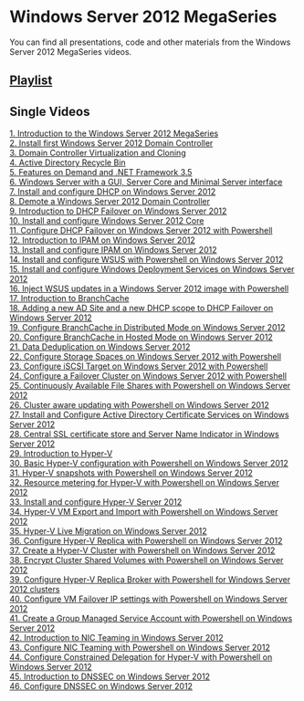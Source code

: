 # Windows Server 2012 MegaSeries
You can find all presentations, code and other materials from the Windows Server 2012 MegaSeries videos.

## [Playlist](https://www.youtube.com/playlist?list=PLBYrLLXZvp0zLhPNx8CXLSrstq72JGeG9)

## Single Videos
[1. Introduction to the Windows Server 2012 MegaSeries](https://youtu.be/JbIZKTE3RLo) <br />
[2. Install first Windows Server 2012 Domain Controller](https://youtu.be/G-8KDe4tVe0)<br/>
[3. Domain Controller Virtualization and Cloning](https://youtu.be/IfHOMDB1eck)<br/>
[4. Active Directory Recycle Bin](https://youtu.be/tLAMYiBWVsc)<br/>
[5. Features on Demand and .NET Framework 3.5](https://youtu.be/jbcf6_JTEBU)<br/>
[6. Windows Server with a GUI, Server Core and Minimal Server interface](https://youtu.be/cgcul8nup0s)<br/>
[7. Install and configure DHCP on Windows Server 2012](https://youtu.be/XMgoi1-56xs)<br/>
[8. Demote a Windows Server 2012 Domain Controller](https://youtu.be/8pmCDC0Ppmw)<br/>
[9. Introduction to DHCP Failover on Windows Server 2012](https://youtu.be/7nW6TVh_y9g)<br/>
[10. Install and configure Windows Server 2012 Core](https://youtu.be/Xc1qiAbwhz4)<br/>
[11. Configure DHCP Failover on Windows Server 2012 with Powershell](https://youtu.be/XAjxQ7hmvtA)<br/>
[12. Introduction to IPAM on Windows Server 2012](https://youtu.be/jAwN0EW2oec)<br/>
[13. Install and configure IPAM on Windows Server 2012](https://youtu.be/wlGzhjwyGO0)<br/>
[14. Install and configure WSUS with Powershell on Windows Server 2012](https://youtu.be/kkS2miGH_jA)<br/>
[15. Install and configure Windows Deployment Services on Windows Server 2012](https://youtu.be/mnSyN268otI)<br/>
[16. Inject WSUS updates in a Windows Server 2012 image with Powershell](https://youtu.be/o5M6v9rWj5I)<br/>
[17. Introduction to BranchCache](https://youtu.be/D2Tl_SJQr4U)<br/>
[18. Adding a new AD Site and a new  DHCP scope to DHCP Failover on Windows Server 2012](https://youtu.be/1122Wdah8PY)<br/>
[19. Configure BranchCache in Distributed Mode on Windows Server 2012](https://youtu.be/nE-ZlI504AI)<br/>
[20. Configure BranchCache in Hosted Mode on Windows Server 2012](https://youtu.be/1uaOwleJiHs)<br/>
[21. Data Deduplication on Windows Server 2012](https://youtu.be/bC75MxyArUY)<br/>
[22. Configure Storage Spaces on Windows Server 2012 with Powershell](https://youtu.be/fCU36FB0vm0)<br/>
[23. Configure iSCSI Target on Windows Server 2012 with Powershell](https://youtu.be/-P2kW6lArTY)<br/>
[24. Configure a Failover Cluster on Windows Server 2012 with Powershell](https://youtu.be/Nq5YlIF7Ns8)<br/>
[25. Continuously Available File Shares with Powershell on Windows Server 2012](https://youtu.be/tJxCFnIMdCU)<br/>
[26. Cluster aware updating with Powershell on Windows Server 2012](https://youtu.be/kSqMj_0oQZ0)<br/>
[27. Install and Configure Active Directory Certificate Services on Windows Server 2012](https://youtu.be/UpiF3zYHQng)<br/>
[28. Central SSL certificate store and Server Name Indicator in Windows Server 2012](https://youtu.be/rfa668bnzbw)<br/>
[29. Introduction to Hyper-V](https://youtu.be/_vH6ptTI7no)<br/>
[30. Basic Hyper-V configuration with Powershell on Windows Server 2012](https://youtu.be/CteZ18MJ-Jo)<br/>
[31. Hyper-V snapshots with Powershell on Windows Server 2012](https://youtu.be/rjTVK-eWfrM)<br/>
[32. Resource metering for Hyper-V with Powershell on Windows Server 2012](https://youtu.be/dITMuv8tMXo)<br/>
[33. Install and configure Hyper-V Server 2012](https://youtu.be/TRfzr7kFKH0)<br/>
[34. Hyper-V VM Export and Import with Powershell on Windows Server 2012](https://youtu.be/6d8DRLmKaGc)<br/>
[35. Hyper-V Live Migration on Windows Server 2012](https://youtu.be/PVA_qxfpGI0)<br/>
[36. Configure Hyper-V Replica with Powershell on Windows Server 2012](https://youtu.be/qmxnRxNC6hU)<br/>
[37. Create a Hyper-V Cluster with Powershell on Windows Server 2012](https://youtu.be/OrT9nuTxeIg)<br/>
[38. Encrypt Cluster Shared Volumes with Powershell on Windows Server 2012](https://youtu.be/jiX8J7g8noI)<br/>
[39. Configure Hyper-V Replica Broker with Powershell for Windows Server 2012 clusters](https://youtu.be/w5rhO4t8nSE)<br/>
[40. Configure VM Failover IP settings with Powershell on Windows Server 2012](https://youtu.be/WcybdGyr_fc)<br/>
[41. Create a Group Managed Service Account with Powershell on Windows Server 2012](https://youtu.be/0EaQS-ziSMU)<br/>
[42. Introduction to NIC Teaming in Windows Server 2012](https://youtu.be/lphU9aU7exg)<br/>
[43. Configure NIC Teaming with Powershell on Windows Server 2012](https://youtu.be/V8T-rCjzkrk)<br/>
[44. Configure Constrained Delegation for Hyper-V with Powershell on Windows Server 2012](https://youtu.be/zSpIbL0ny7Y)<br/>
[45. Introduction to DNSSEC on Windows Server 2012](https://youtu.be/v_-iS1Vs6dg)<br/>
[46. Configure DNSSEC on Windows Server 2012](https://youtu.be/vp4oe-bopkI)